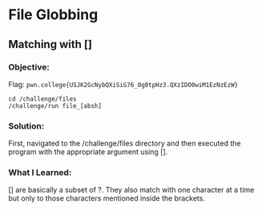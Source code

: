 # File Globbing
## Matching with []

### Objective: 

Flag: `pwn.college{USJK2GcNybQXiSiG76_0g0tpHz3.QXzIDO0wiM1EzNzEzW}`

```
cd /challenge/files
/challenge/run file_[absh]
```

### Solution:

First, navigated to the /challenge/files directory and then executed the program with the appropriate argument using [].

### What I Learned: 

[] are basically a subset of ?. They also match with one character at a time but only to those characters mentioned inside the brackets.
